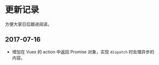 更新记录
========

方便大家日后跟进阅读。

## 2017-07-16

* 增加在 Vuex 的 action 中返回 Promise 对象，实现 `dispatch` 时处理异步的内容。